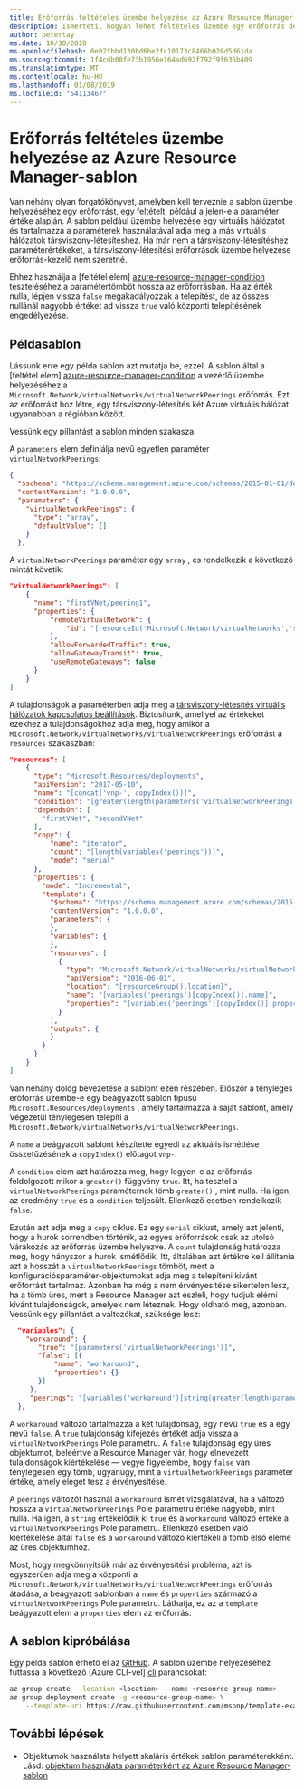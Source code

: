 ```yaml
---
title: Erőforrás feltételes üzembe helyezése az Azure Resource Manager-sablon
description: Ismerteti, hogyan lehet feltételes üzembe egy erőforrás dependending paraméter értékét az Azure Resource Manager-sablonok bővítése.
author: petertay
ms.date: 10/30/2018
ms.openlocfilehash: 0e02fbbd130bd6be2fc10173c8466b028d5d61da
ms.sourcegitcommit: 1f4cdb08fe73b1956e164ad692f792f9f635b409
ms.translationtype: MT
ms.contentlocale: hu-HU
ms.lasthandoff: 01/08/2019
ms.locfileid: "54113467"
---
```

# <a name="conditionally-deploy-a-resource-in-an-azure-resource-manager-template"></a>Erőforrás feltételes üzembe helyezése az Azure Resource Manager-sablon

Van néhány olyan forgatókönyvet, amelyben kell terveznie a sablon üzembe helyezéséhez egy erőforrást, egy feltételt, például a jelen-e a paraméter értéke alapján. A sablon például üzembe helyezése egy virtuális hálózatot és tartalmazza a paraméterek használatával adja meg a más virtuális hálózatok társviszony-létesítéshez. Ha már nem a társviszony-létesítéshez paraméterértékeket, a társviszony-létesítési erőforrások üzembe helyezése erőforrás-kezelő nem szeretné.

Ehhez használja a [feltétel elem] [ azure-resource-manager-condition] teszteléséhez a paramétertömböt hossza az erőforrásban. Ha az érték nulla, lépjen vissza `false` megakadályozzák a telepítést, de az összes nullánál nagyobb értéket ad vissza `true` való központi telepítésének engedélyezése.

## <a name="example-template"></a>Példasablon

Lássunk erre egy példa sablon azt mutatja be, ezzel. A sablon által a [feltétel elem] [ azure-resource-manager-condition] a vezérlő üzembe helyezéséhez a `Microsoft.Network/virtualNetworks/virtualNetworkPeerings` erőforrás. Ezt az erőforrást hoz létre, egy társviszony-létesítés két Azure virtuális hálózat ugyanabban a régióban között.

Vessünk egy pillantást a sablon minden szakasza.

A `parameters` elem definiálja nevű egyetlen paraméter `virtualNetworkPeerings`:

```json
{
  "$schema": "https://schema.management.azure.com/schemas/2015-01-01/deploymentTemplate.json#",
  "contentVersion": "1.0.0.0",
  "parameters": {
    "virtualNetworkPeerings": {
      "type": "array",
      "defaultValue": []
    }
  },
```

A `virtualNetworkPeerings` paraméter egy `array` , és rendelkezik a következő mintát követik:

```json
"virtualNetworkPeerings": [
    {
      "name": "firstVNet/peering1",
      "properties": {
          "remoteVirtualNetwork": {
              "id": "[resourceId('Microsoft.Network/virtualNetworks','secondVNet')]"
          },
          "allowForwardedTraffic": true,
          "allowGatewayTransit": true,
          "useRemoteGateways": false
      }
    }
]
```

A tulajdonságok a paraméterben adja meg a [társviszony-létesítés virtuális hálózatok kapcsolatos beállítások][vnet-peering-resource-schema]. Biztosítunk, amellyel az értékeket ezekhez a tulajdonságokhoz adja meg, hogy amikor a `Microsoft.Network/virtualNetworks/virtualNetworkPeerings` erőforrást a `resources` szakaszban:

```json
"resources": [
    {
      "type": "Microsoft.Resources/deployments",
      "apiVersion": "2017-05-10",
      "name": "[concat('vnp-', copyIndex())]",
      "condition": "[greater(length(parameters('virtualNetworkPeerings')), 0)]",
      "dependsOn": [
        "firstVNet", "secondVNet"
      ],
      "copy": {
          "name": "iterator",
          "count": "[length(variables('peerings'))]",
          "mode": "serial"
      },
      "properties": {
        "mode": "Incremental",
        "template": {
          "$schema": "https://schema.management.azure.com/schemas/2015-01-01/deploymentTemplate.json#",
          "contentVersion": "1.0.0.0",
          "parameters": {
          },
          "variables": {
          },
          "resources": [
            {
              "type": "Microsoft.Network/virtualNetworks/virtualNetworkPeerings",
              "apiVersion": "2016-06-01",
              "location": "[resourceGroup().location]",
              "name": "[variables('peerings')[copyIndex()].name]",
              "properties": "[variables('peerings')[copyIndex()].properties]"
            }
          ],
          "outputs": {
          }
        }
      }
    }
]
```

Van néhány dolog bevezetése a sablont ezen részében. Először a tényleges erőforrás üzembe-e egy beágyazott sablon típusú `Microsoft.Resources/deployments` , amely tartalmazza a saját sablont, amely Végezetül ténylegesen telepíti a `Microsoft.Network/virtualNetworks/virtualNetworkPeerings`.

A `name` a beágyazott sablont készítette egyedi az aktuális ismétlése összetűzésének a `copyIndex()` előtagot `vnp-`.

A `condition` elem azt határozza meg, hogy legyen-e az erőforrás feldolgozott mikor a `greater()` függvény `true`. Itt, ha tesztel a `virtualNetworkPeerings` paraméternek tömb `greater()` , mint nulla. Ha igen, az eredmény `true` és a `condition` teljesült. Ellenkező esetben rendelkezik `false`.

Ezután azt adja meg a `copy` ciklus. Ez egy `serial` ciklust, amely azt jelenti, hogy a hurok sorrendben történik, az egyes erőforrások csak az utolsó Várakozás az erőforrás üzembe helyezve. A `count` tulajdonság határozza meg, hogy hányszor a hurok ismétlődik. Itt, általában azt értékre kell állítania azt a hosszát a `virtualNetworkPeerings` tömböt, mert a konfigurációsparaméter-objektumokat adja meg a telepíteni kívánt erőforrást tartalmaz. Azonban ha még a nem érvényesítése sikertelen lesz, ha a tömb üres, mert a Resource Manager azt észleli, hogy tudjuk elérni kívánt tulajdonságok, amelyek nem léteznek. Hogy oldható meg, azonban. Vessünk egy pillantást a változókat, szüksége lesz:

```json
  "variables": {
    "workaround": {
       "true": "[parameters('virtualNetworkPeerings')]",
       "false": [{
           "name": "workaround",
           "properties": {}
       }]
     },
     "peerings": "[variables('workaround')[string(greater(length(parameters('virtualNetworkPeerings')), 0))]]"
  },
```

A `workaround` változó tartalmazza a két tulajdonság, egy nevű `true` és a egy nevű `false`. A `true` tulajdonság kifejezés értékét adja vissza a `virtualNetworkPeerings` Pole parametru. A `false` tulajdonság egy üres objektumot, beleértve a Resource Manager vár, hogy elnevezett tulajdonságok kiértékelése &mdash; vegye figyelembe, hogy `false` van ténylegesen egy tömb, ugyanúgy, mint a `virtualNetworkPeerings` paraméter értéke, amely eleget tesz a érvényesítése.

A `peerings` változót használ a `workaround` ismét vizsgálatával, ha a változó hossza a `virtualNetworkPeerings` Pole parametru értéke nagyobb, mint nulla. Ha igen, a `string` értékelődik ki `true` és a `workaround` változó értéke a `virtualNetworkPeerings` Pole parametru. Ellenkező esetben való kiértékelése által `false` és a `workaround` változó kiértékeli a tömb első eleme az üres objektumhoz.

Most, hogy megkönnyítsük már az érvényesítési probléma, azt is egyszerűen adja meg a központi a `Microsoft.Network/virtualNetworks/virtualNetworkPeerings` erőforrás átadása, a beágyazott sablonban a `name` és `properties` származó a `virtualNetworkPeerings` Pole parametru. Láthatja, ez az a `template` beágyazott elem a `properties` elem az erőforrás.

## <a name="try-the-template"></a>A sablon kipróbálása

Egy példa sablon érhető el az [GitHub][github]. A sablon üzembe helyezéséhez futtassa a következő [Azure CLI-vel] [ cli] parancsokat:

```bash
az group create --location <location> --name <resource-group-name>
az group deployment create -g <resource-group-name> \
    --template-uri https://raw.githubusercontent.com/mspnp/template-examples/master/example2-conditional/deploy.json
```

## <a name="next-steps"></a>További lépések

* Objektumok használata helyett skaláris értékek sablon paraméterekként. Lásd: [objektum használata paraméterként az Azure Resource Manager-sablon](./objects-as-parameters.md)

<!-- links -->
[azure-resource-manager-condition]: /azure/azure-resource-manager/resource-manager-templates-resources#condition
[azure-resource-manager-variable]: /azure/azure-resource-manager/resource-group-authoring-templates#variables
[vnet-peering-resource-schema]: /azure/templates/microsoft.network/virtualnetworks/virtualnetworkpeerings
[cli]: /cli/azure/?view=azure-cli-latest
[github]: https://github.com/mspnp/template-examples
